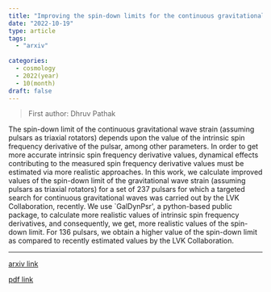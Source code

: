 ```yaml
---
title: "Improving the spin-down limits for the continuous gravitational waves emitted from pulsars as triaxial rotators"
date: "2022-10-19"
type: article
tags:
  - "arxiv"
  
categories:
  - cosmology
  - 2022(year)
  - 10(month)
draft: false
---
```

> First author: Dhruv Pathak

 The spin-down limit of the continuous gravitational wave strain (assuming
pulsars as triaxial rotators) depends upon the value of the intrinsic spin
frequency derivative of the pulsar, among other parameters. In order to get
more accurate intrinsic spin frequency derivative values, dynamical effects
contributing to the measured spin frequency derivative values must be estimated
via more realistic approaches. In this work, we calculate improved values of
the spin-down limit of the gravitational wave strain (assuming pulsars as
triaxial rotators) for a set of 237 pulsars for which a targeted search for
continuous gravitational waves was carried out by the LVK Collaboration,
recently. We use `GalDynPsr', a python-based public package, to calculate more
realistic values of intrinsic spin frequency derivatives, and consequently, we
get, more realistic values of the spin-down limit. For 136 pulsars, we obtain a
higher value of the spin-down limit as compared to recently estimated values by
the LVK Collaboration.

---
[arxiv link](http://arxiv.org/abs/2210.10355v1)

[pdf link](http://arxiv.org/pdf/2210.10355v1)